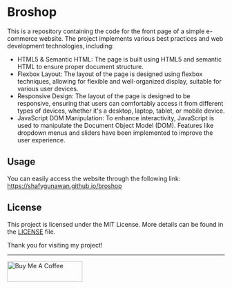 # Broshop

This is a repository containing the code for the front page of a simple e-commerce website. The project implements various best practices and web development technologies, including:

- HTML5 & Semantic HTML: The page is built using HTML5 and semantic HTML to ensure proper document structure.
- Flexbox Layout: The layout of the page is designed using flexbox techniques, allowing for flexible and well-organized display, suitable for various user devices.
- Responsive Design: The layout of the page is designed to be responsive, ensuring that users can comfortably access it from different types of devices, whether it's a desktop, laptop, tablet, or mobile device.
- JavaScript DOM Manipulation: To enhance interactivity, JavaScript is used to manipulate the Document Object Model (DOM). Features like dropdown menus and sliders have been implemented to improve the user experience.

## Usage

You can easily access the website through the following link: <a href="https://shafygunawan.github.io/broshop" target="_blank">https://shafygunawan.github.io/broshop</a>

## License

This project is licensed under the MIT License. More details can be found in the [LICENSE](https://github.com/shafygunawan/broshop/blob/main/LICENSE) file.

Thank you for visiting my project!

---

<a href="https://www.buymeacoffee.com/shafygunawan" target="_blank"><img src="https://cdn.buymeacoffee.com/buttons/v2/default-yellow.png" alt="Buy Me A Coffee" style="height: 48px !important;width: 173.6px !important;" ></a>
